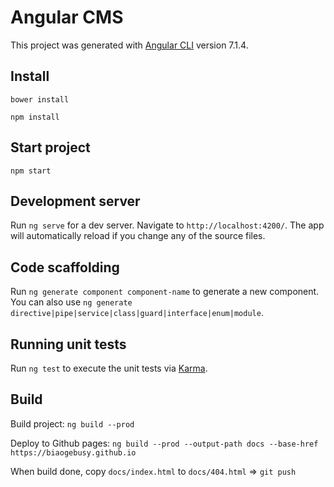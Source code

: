 # Angular CMS

This project was generated with [Angular CLI](https://github.com/angular/angular-cli) version 7.1.4.

## Install

`bower install`

`npm install`

## Start project

`npm start`

## Development server

Run `ng serve` for a dev server. Navigate to `http://localhost:4200/`. The app will automatically reload if you change any of the source files.

## Code scaffolding

Run `ng generate component component-name` to generate a new component. You can also use `ng generate directive|pipe|service|class|guard|interface|enum|module`.

## Running unit tests

Run `ng test` to execute the unit tests via [Karma](https://karma-runner.github.io).


## Build

Build project: `ng build --prod`

Deploy to Github pages: `ng build --prod --output-path docs --base-href https://biaogebusy.github.io`

When build done, copy `docs/index.html` to `docs/404.html` => `git push`
